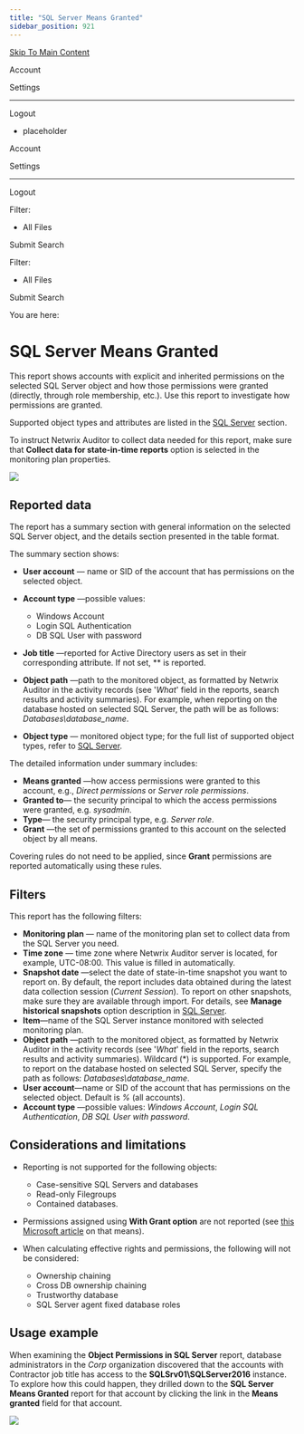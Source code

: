 ```yaml
---
title: "SQL Server Means Granted"
sidebar_position: 921
---
```


[Skip To Main Content](#)

Account

Settings

---

Logout

* placeholder

Account

Settings

---

Logout

Filter: 

* All Files

Submit Search

Filter: 

* All Files

Submit Search

You are here:

# SQL Server Means Granted

This report shows accounts with explicit and inherited permissions on the selected SQL Server object and how those permissions were granted (directly, through role membership, etc.). Use this report to investigate how permissions are granted.

Supported object types and attributes are listed in the [SQL Server](../../../../Configuration/SQLServer/Overview.htm "SQL Server") section.

To instruct Netwrix Auditor to collect data needed for this report, make sure that **Collect data for state-in-time reports** option is selected in the monitoring plan properties.

[![](../static/img/Auditor/Images/Auditor/Report/SQLServer/SQLServerMeansGranted.png)](../../../../../Images/Audit_Intel/Reports/SQL/Means_granted_SQL.png)

## Reported data

The report has a summary section with general information on the selected SQL Server object, and the details section presented in the table format.

The summary section shows:

* **User account** — name or SID of the account that has permissions on the selected object.

* **Account type** —possible values:
  + Windows Account
  + Login SQL Authentication
  + DB SQL User with password
* **Job title** —reported for Active Directory users as set in their corresponding attribute. If not set, *\* is reported.
* **Object path** —path to the monitored object, as formatted by Netwrix Auditor in the activity records (see '*What*' field in the reports, search results and activity summaries). For example, when reporting on the database hosted on selected SQL Server, the path will be as follows: *Databases\database_name*.
* **Object type** — monitored object type; for the full list of supported object types, refer to [SQL Server](../../../../Configuration/SQLServer/Overview.htm "SQL Server").

The detailed information under summary includes:

* **Means granted** —how access permissions were granted to this account, e.g., *Direct permissions* or *Server role permissions*.
* **Granted to**— the security principal to which the access permissions were granted, e.g. *sysadmin*.
* **Type**— the security principal type, e.g. *Server role*.
* **Grant** —the set of permissions granted to this account on the selected object by all means.

Covering rules do not need to be applied, since **Grant** permissions are reported automatically using these rules.

## Filters

This report has the following filters:

* **Monitoring plan** — name of the monitoring plan set to collect data from the SQL Server you need.
* **Time zone** — time zone where Netwrix Auditor server is located, for example, UTC-08:00. This value is filled in automatically.
* **Snapshot date** —select the date of state-in-time snapshot you want to report on. By default, the report includes data obtained during the latest data collection session (*Current Session*). To report on other snapshots, make sure they are available through import. For details, see **Manage historical snapshots** option description in [SQL Server](../../../../Solutions/SQLServer/Overview.htm "SQL Server").
* **Item**—name of the SQL Server instance monitored with selected monitoring plan.
* **Object path** —path to the monitored object, as formatted by Netwrix Auditor in the activity records (see '*What*' field in the reports, search results and activity summaries). Wildcard (\*) is supported. For example, to report on the database hosted on selected SQL Server, specify the path as follows: *Databases\database_name*.
* **User account**—name or SID of the account that has permissions on the selected object. Default is *%* (all accounts).
* **Account type** —possible values: *Windows Account*, *Login SQL Authentication*, *DB SQL User with password*.

## Considerations and limitations

* Reporting is not supported for the following objects:
  + Case-sensitive SQL Servers and databases
  + Read-only Filegroups
  + Contained databases.
* Permissions assigned using **With Grant option** are not reported (see [this Microsoft article](`https://docs.microsoft.com/en-us/sql/t-sql/statements/grant-object-permissions-transact-sql?view=sql-server-ver15`) on that means).
* When calculating effective rights and permissions, the following will not be considered:

  + Ownership chaining
  + Cross DB ownership chaining
  + Trustworthy database
  + SQL Server agent fixed database roles

## Usage example

When examining the **Object Permissions in SQL Server** report, database administrators in the *Corp* organization discovered that the accounts with Contractor job title has access to the **SQLSrv01\SQLServer2016** instance. To explore how this could happen, they drilled down to the **SQL Server Means Granted** report for that account by clicking the link in the **Means granted** field for that account.

![](../static/img/Auditor/Images/Auditor/Report/SQLServer/SQLServerMeansGrantedDetails.png)